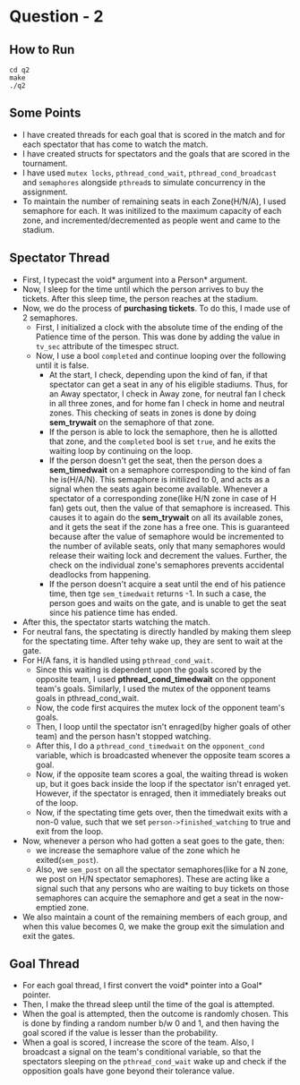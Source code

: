 # Question - 2
## How to Run
```
cd q2
make
./q2
```
## Some Points
* I have created threads for each goal that is scored in the match and for each spectator that has come to watch the match.
* I have created structs for spectators and the goals that are scored in the tournament.
* I have used `mutex locks`, `pthread_cond_wait`, `pthread_cond_broadcast` and `semaphores` alongside `pthread`s to simulate concurrency in the assignment.
* To maintain the number of remaining seats in each Zone(H/N/A), I used semaphore for each. It was initilized to the maximum capacity of each zone, and incremented/decremented as people went and came to the stadium.
## Spectator Thread
* First, I typecast the void* argument into a Person* argument.
* Now, I sleep for the time until which the person arrives to buy the tickets. After this sleep time, the person reaches at the stadium.
* Now, we do the process of **purchasing tickets**. To do this, I made use of 2 semaphores.
    * First, I initialized a clock with the absolute time of the ending of the Patience time of the person. This was done by adding the value in `tv_sec` attribute of the timespec struct.
    * Now, I use a bool `completed` and continue looping over the following until it is false.
        * At the start, I check, depending upon the kind of fan, if that spectator can get a seat in any of his eligible stadiums. Thus, for an Away spectator, I check in Away zone, for neutral fan I check in all three zones, and for home fan I check in home and neutral zones. This checking of seats in zones is done by doing **sem_trywait** on the semaphore of that zone.
        * If the person is able to lock the semaphore, then he is allotted that zone, and the `completed` bool is set `true`, and he exits the waiting loop by continuing on the loop.
        * If the person doesn't get the seat, then the person does a **sem_timedwait** on a semaphore corresponding to the kind of fan he is(H/A/N). This semaphore is initilized to 0, and acts as a signal when the seats again become available. Whenever a spectator of a corresponding zone(like H/N zone in case of H fan) gets out, then the value of that semaphore is increased. This causes it to again do the **sem_trywait** on all its available zones, and it gets the seat if the zone has a free one. This is guaranteed because after the value of semaphore would be incremented to the number of avilable seats, only that many semaphores would release their waiting lock and decrement the values. Further, the check on the individual zone's semaphores prevents accidental deadlocks from happening.
        * If the person doesn't acquire a seat until the end of his patience time, then tge `sem_timedwait` returns -1. In such a case, the person goes and waits on the gate, and is unable to get the seat since his patience time has ended.
* After this, the spectator starts watching the match.
* For neutral fans, the spectating is directly handled by making them sleep for the spectating time. After tehy wake up, they are sent to wait at the gate.
* For H/A fans, it is handled using `pthread_cond_wait`.
    * Since this waiting is dependent upon the goals scored by the opposite team, I used **pthread_cond_timedwait** on the opponent team's goals. Similarly, I used the mutex of the opponent teams goals in pthread_cond_wait.
    * Now, the code first acquires the mutex lock of the opponent team's goals.
    * Then, I loop until the spectator isn't enraged(by higher goals of other team) and the person hasn't stopped watching.
    * After this, I do a `pthread_cond_timedwait` on the `opponent_cond` variable, which is broadcasted whenever the opposite team scores a goal.
    * Now, if the opposite team scores a goal, the waiting thread is woken up, but it goes back inside the loop if the spectator isn't enraged yet. However, if the spectator is enraged, then it immediately breaks out of the loop.
    * Now, if the spectating time gets over, then the timedwait exits with a non-0 value, such that we set `person->finished_watching` to true and exit from the loop.
* Now, whenever a person who had gotten a seat goes to the gate, then:
    * we increase the semaphore value of the zone which he exited(`sem_post`).
    * Also, we `sem_post` on all the spectator semaphores(like for a N zone, we post on  H/N spectator semaphores). These are acting like a signal such that any persons who are waiting to buy tickets on those semaphores  can acquire the semaphore and get a seat in the now-emptied zone.
* We also maintain a count of the remaining members of each group, and when this value becomes 0, we make the group exit the simulation and exit the gates.

## Goal Thread
* For each goal thread, I first convert the void* pointer into a Goal* pointer.
* Then, I make the thread sleep until the time of the goal is attempted.
* When the goal is attempted, then the outcome is randomly chosen. This is done by finding a random number b/w 0 and 1, and then having the goal scored if the value is lesser than the probability.
* When a goal is scored, I increase the score of the team. Also, I broadcast a signal on the team's conditional variable, so that the spectators sleeping on the `pthread_cond_wait` wake up and check if the opposition goals have gone beyond their tolerance value.
